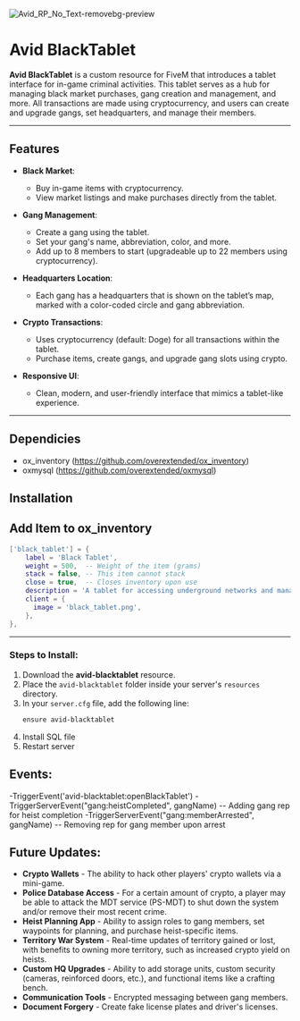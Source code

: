 ![Avid_RP_No_Text-removebg-preview](https://github.com/user-attachments/assets/994e90fc-d826-47b0-a499-a3a7bec6a54c)

# Avid BlackTablet

**Avid BlackTablet** is a custom resource for FiveM that introduces a tablet interface for in-game criminal activities. This tablet serves as a hub for managing black market purchases, gang creation and management, and more. All transactions are made using cryptocurrency, and users can create and upgrade gangs, set headquarters, and manage their members.

---

## Features

- **Black Market**: 
  - Buy in-game items with cryptocurrency.
  - View market listings and make purchases directly from the tablet.
  
- **Gang Management**:
  - Create a gang using the tablet.
  - Set your gang's name, abbreviation, color, and more.
  - Add up to 8 members to start (upgradeable up to 22 members using cryptocurrency).

- **Headquarters Location**:
  - Each gang has a headquarters that is shown on the tablet’s map, marked with a color-coded circle and gang abbreviation.

- **Crypto Transactions**:
  - Uses cryptocurrency (default: Doge) for all transactions within the tablet.
  - Purchase items, create gangs, and upgrade gang slots using crypto.

- **Responsive UI**:
  - Clean, modern, and user-friendly interface that mimics a tablet-like experience.

---
## Dependicies 
- ox_inventory (https://github.com/overextended/ox_inventory)
- oxmysql (https://github.com/overextended/oxmysql)


## Installation

## Add Item to ox_inventory
```lua
['black_tablet'] = {
    label = 'Black Tablet',
    weight = 500,  -- Weight of the item (grams)
    stack = false, -- This item cannot stack
    close = true,  -- Closes inventory upon use
    description = 'A tablet for accessing underground networks and managing gang activities.',
    client = {
      image = 'black_tablet.png',
    },
},
```

---
### Steps to Install:
1. Download the **avid-blacktablet** resource.
2. Place the `avid-blacktablet` folder inside your server's `resources` directory.
3. In your `server.cfg` file, add the following line:
   ```bash
   ensure avid-blacktablet
4. Install SQL file 
5. Restart server

## Events:
-TriggerEvent('avid-blacktablet:openBlackTablet')
-TriggerServerEvent("gang:heistCompleted", gangName) -- Adding gang rep for heist completion
-TriggerServerEvent("gang:memberArrested", gangName) -- Removing rep for gang member upon arrest

## Future Updates:  
- **Crypto Wallets** - The ability to hack other players' crypto wallets via a mini-game.  
- **Police Database Access** - For a certain amount of crypto, a player may be able to attack the MDT service (PS-MDT) to shut down the system and/or remove their most recent crime.  
- **Heist Planning App** - Ability to assign roles to gang members, set waypoints for planning, and purchase heist-specific items.  
- **Territory War System** - Real-time updates of territory gained or lost, with benefits to owning more territory, such as increased crypto yield on heists.    
- **Custom HQ Upgrades** - Ability to add storage units, custom security (cameras, reinforced doors, etc.), and functional items like a crafting bench.  
- **Communication Tools** - Encrypted messaging between gang members.  
- **Document Forgery** - Create fake license plates and driver's licenses.  

